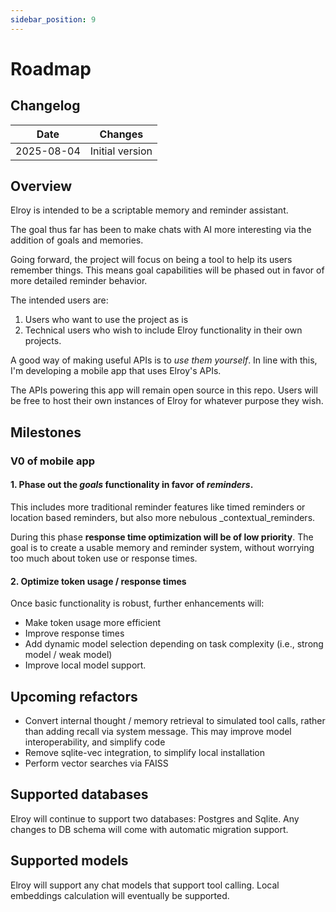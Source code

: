 ```yaml
---
sidebar_position: 9
---
```


# Roadmap

## Changelog

| Date | Changes |
|---------|---------|
| 2025-08-04 | Initial version |

## Overview

Elroy is intended to be a scriptable memory and reminder assistant.

The goal thus far has been to make chats with AI more interesting via the addition of goals and memories.

Going forward, the project will focus on being a tool to help its users remember things. This means goal capabilities will be phased out in favor of more detailed reminder behavior.

The intended users are:

1. Users who want to use the project as is
2. Technical users who wish to include Elroy functionality in their own projects.

A good way of making useful APIs is to _use them yourself_. In line with this, I'm developing a mobile app that uses Elroy's APIs.

The APIs powering this app will remain open source in this repo. Users will be free to host their own instances of Elroy for whatever purpose they wish.

## Milestones

### V0 of mobile app

#### 1. Phase out the _goals_ functionality in favor of _reminders_.
This includes more traditional reminder features like timed reminders or location based reminders, but also more nebulous _contextual_reminders.

During this phase **response time optimization will be of low priority**. The goal is to create a usable memory and reminder system, without worrying too much about token use or response times.

#### 2. Optimize token usage / response times
Once basic functionality is robust, further enhancements will:

- Make token usage more efficient
- Improve response times
- Add dynamic model selection depending on task complexity (i.e., strong model / weak model)
- Improve local model support.


## Upcoming refactors

- Convert internal thought / memory retrieval to simulated tool calls, rather than adding recall via system message. This may improve model interoperability, and simplify code
- Remove sqlite-vec integration, to simplify local installation
- Perform vector searches via FAISS


## Supported databases
Elroy will continue to support two databases: Postgres and Sqlite. Any changes to DB schema will come with automatic migration support.

## Supported models
Elroy will support any chat models that support tool calling. Local embeddings calculation will eventually be supported.
